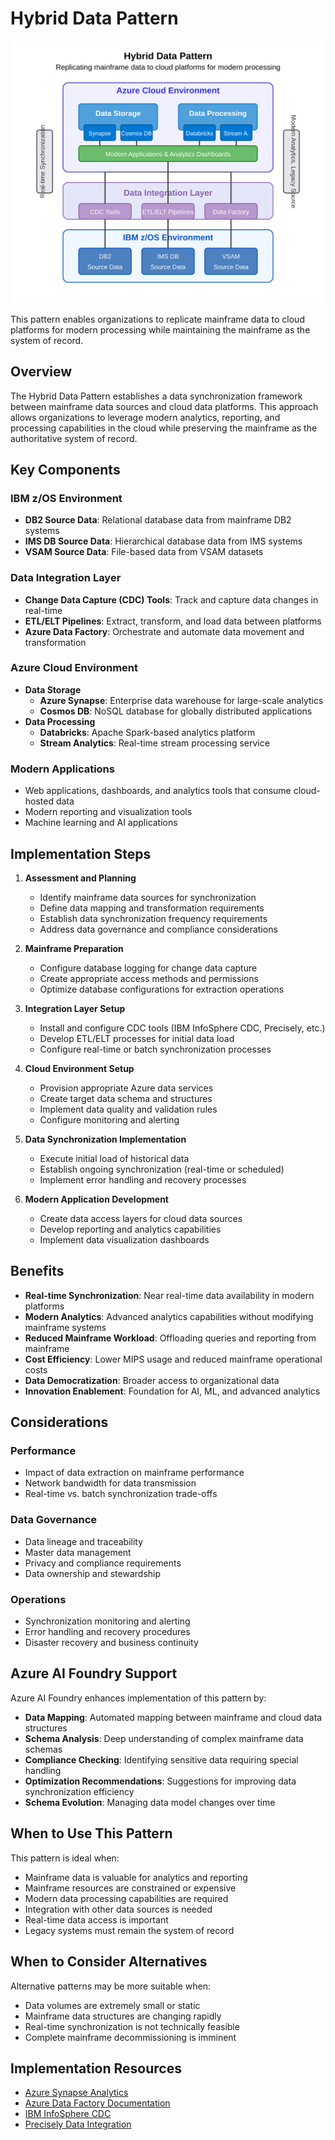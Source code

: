 # Hybrid Data Pattern

![Hybrid Data Pattern](../../../images/hybrid-data-pattern.svg)

This pattern enables organizations to replicate mainframe data to cloud platforms for modern processing while maintaining the mainframe as the system of record.

## Overview

The Hybrid Data Pattern establishes a data synchronization framework between mainframe data sources and cloud data platforms. This approach allows organizations to leverage modern analytics, reporting, and processing capabilities in the cloud while preserving the mainframe as the authoritative system of record.

## Key Components

### IBM z/OS Environment
- **DB2 Source Data**: Relational database data from mainframe DB2 systems
- **IMS DB Source Data**: Hierarchical database data from IMS systems
- **VSAM Source Data**: File-based data from VSAM datasets

### Data Integration Layer
- **Change Data Capture (CDC) Tools**: Track and capture data changes in real-time
- **ETL/ELT Pipelines**: Extract, transform, and load data between platforms
- **Azure Data Factory**: Orchestrate and automate data movement and transformation

### Azure Cloud Environment
- **Data Storage**
  - **Azure Synapse**: Enterprise data warehouse for large-scale analytics
  - **Cosmos DB**: NoSQL database for globally distributed applications
- **Data Processing**
  - **Databricks**: Apache Spark-based analytics platform
  - **Stream Analytics**: Real-time stream processing service

### Modern Applications
- Web applications, dashboards, and analytics tools that consume cloud-hosted data
- Modern reporting and visualization tools
- Machine learning and AI applications

## Implementation Steps

1. **Assessment and Planning**
   - Identify mainframe data sources for synchronization
   - Define data mapping and transformation requirements
   - Establish data synchronization frequency requirements
   - Address data governance and compliance considerations

2. **Mainframe Preparation**
   - Configure database logging for change data capture
   - Create appropriate access methods and permissions
   - Optimize database configurations for extraction operations

3. **Integration Layer Setup**
   - Install and configure CDC tools (IBM InfoSphere CDC, Precisely, etc.)
   - Develop ETL/ELT processes for initial data load
   - Configure real-time or batch synchronization processes

4. **Cloud Environment Setup**
   - Provision appropriate Azure data services
   - Create target data schema and structures
   - Implement data quality and validation rules
   - Configure monitoring and alerting

5. **Data Synchronization Implementation**
   - Execute initial load of historical data
   - Establish ongoing synchronization (real-time or scheduled)
   - Implement error handling and recovery processes

6. **Modern Application Development**
   - Create data access layers for cloud data sources
   - Develop reporting and analytics capabilities
   - Implement data visualization dashboards

## Benefits

- **Real-time Synchronization**: Near real-time data availability in modern platforms
- **Modern Analytics**: Advanced analytics capabilities without modifying mainframe systems
- **Reduced Mainframe Workload**: Offloading queries and reporting from mainframe
- **Cost Efficiency**: Lower MIPS usage and reduced mainframe operational costs
- **Data Democratization**: Broader access to organizational data
- **Innovation Enablement**: Foundation for AI, ML, and advanced analytics

## Considerations

### Performance
- Impact of data extraction on mainframe performance
- Network bandwidth for data transmission
- Real-time vs. batch synchronization trade-offs

### Data Governance
- Data lineage and traceability
- Master data management
- Privacy and compliance requirements
- Data ownership and stewardship

### Operations
- Synchronization monitoring and alerting
- Error handling and recovery procedures
- Disaster recovery and business continuity

## Azure AI Foundry Support

Azure AI Foundry enhances implementation of this pattern by:

- **Data Mapping**: Automated mapping between mainframe and cloud data structures
- **Schema Analysis**: Deep understanding of complex mainframe data schemas
- **Compliance Checking**: Identifying sensitive data requiring special handling
- **Optimization Recommendations**: Suggestions for improving data synchronization efficiency
- **Schema Evolution**: Managing data model changes over time

## When to Use This Pattern

This pattern is ideal when:

- Mainframe data is valuable for analytics and reporting
- Mainframe resources are constrained or expensive
- Modern data processing capabilities are required
- Integration with other data sources is needed
- Real-time data access is important
- Legacy systems must remain the system of record

## When to Consider Alternatives

Alternative patterns may be more suitable when:

- Data volumes are extremely small or static
- Mainframe data structures are changing rapidly
- Real-time synchronization is not technically feasible
- Complete mainframe decommissioning is imminent

## Implementation Resources

- [Azure Synapse Analytics](https://docs.microsoft.com/en-us/azure/synapse-analytics/)
- [Azure Data Factory Documentation](https://docs.microsoft.com/en-us/azure/data-factory/)
- [IBM InfoSphere CDC](https://www.ibm.com/products/infosphere-data-replication)
- [Precisely Data Integration](https://www.precisely.com/product/precisely-connect/connect) 